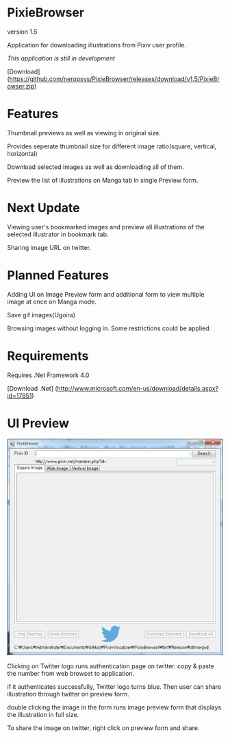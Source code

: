 PixieBrowser
===============

version 1.5

Application for downloading illustrations from Pixiv user profile.

*This application is still in development*

[Download] (https://github.com/neropsys/PixieBrowser/releases/download/v1.5/PixieBrowser.zip)

Features
================
Thumbnail previews as well as viewing in original size.

Provides seperate thumbnail size for different image ratio(square, vertical, horizontal)

Download selected images as well as downloading all of them.

Preview the list of illustrations on Manga tab in single Preview form.

Next Update
================
Viewing user's bookmarked images and preview all illustrations of the selected illustrator in bookmark tab.

Sharing image URL on twitter.


Planned Features
================
Adding UI on Image Preview form and additional form to view multiple image at once on Manga mode.

Save gif images(Ugoira)

Browsing images without logging in. Some restrictions could be applied.


Requirements
==============
Requires .Net Framework 4.0


[Download .Net] (http://www.microsoft.com/en-us/download/details.aspx?id=17851)

UI Preview
==============

![alt tag](https://raw.githubusercontent.com/neropsys/PixieBrowser/master/K-86.png)

Clicking on Twitter logo runs authentication page on twitter. copy & paste the number from web browset to application.

if it authenticates successfully, Twitter logo turns blue. Then user can share illustration through twitter on preview form.

double clicking the image in the form runs image preview form that displays the illustration in full size. 

To share the image on twitter, right click on preview form and share.  

